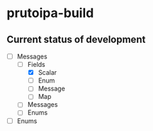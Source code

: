 # prutoipa-build

## Current status of development

- [ ] Messages
  - [ ] Fields
    - [X] Scalar
    - [ ] Enum
    - [ ] Message
    - [ ] Map
  - [ ] Messages
  - [ ] Enums
- [ ] Enums